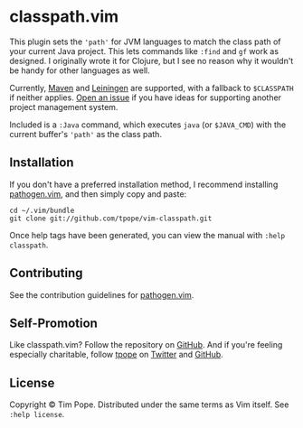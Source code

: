 # classpath.vim

This plugin sets the `'path'` for JVM languages to match the class path of
your current Java project.  This lets commands like `:find` and `gf` work as
designed.  I originally wrote it for Clojure, but I see no reason why it
wouldn't be handy for other languages as well.

Currently, [Maven][] and [Leiningen][] are supported, with a fallback to
`$CLASSPATH` if neither applies.  [Open an issue][GitHub issues] if you have
ideas for supporting another project management system.

Included is a `:Java` command, which executes `java` (or `$JAVA_CMD`) with the
current buffer's `'path'` as the class path.

[Maven]: http://maven.apache.org/
[Leiningen]: https://github.com/technomancy/leiningen
[GitHub issues]: https://github.com/tpope/vim-classpath/issues

## Installation

If you don't have a preferred installation method, I recommend
installing [pathogen.vim](https://github.com/tpope/vim-pathogen), and
then simply copy and paste:

    cd ~/.vim/bundle
    git clone git://github.com/tpope/vim-classpath.git

Once help tags have been generated, you can view the manual with
`:help classpath`.

## Contributing

See the contribution guidelines for
[pathogen.vim](https://github.com/tpope/vim-pathogen#readme).

## Self-Promotion

Like classpath.vim?  Follow the repository on
[GitHub](https://github.com/tpope/vim-classpath).  And if
you're feeling especially charitable, follow [tpope](http://tpo.pe/) on
[Twitter](http://twitter.com/tpope) and
[GitHub](https://github.com/tpope).

## License

Copyright © Tim Pope.  Distributed under the same terms as Vim itself.
See `:help license`.
